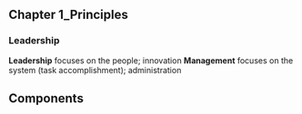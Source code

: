 ## Chapter 1_Principles
### Leadership
**Leadership** focuses on the people; innovation
**Management** focuses on the system (task accomplishment); administration

Components
- 